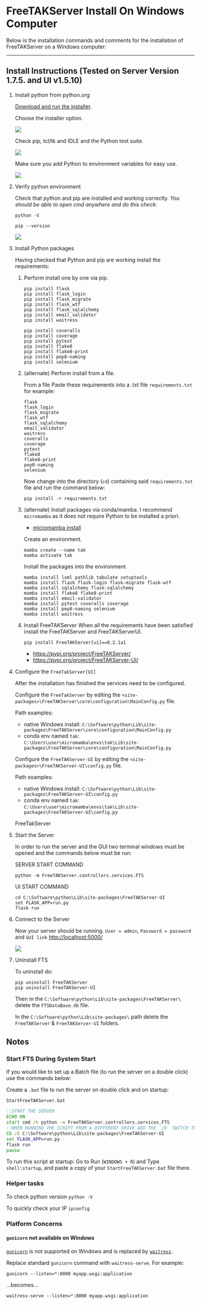 # FreeTAKServer Install On Windows Computer

Below is the installation commands and comments for the installation of FreeTAKServer on a Windows computer:

-----------

## Install Instructions (Tested on Server Version 1.7.5. and UI v1.5.10)

1. Install python from python.org

   [Download and run the installer](https://www.python.org/downloads/windows/).
 
   Choose the installer option.
 
   ![](pythoninstall.png)

   Check pip, tcl/tk and IDLE and the Python test suite.

   ![](features.jpg)

   Make sure you add Python to environment variables for easy use.

   ![](advanced.jpg)

2. Verify python environment 

   Check that python and pip are installed and working correctly. *You should be able to open cmd anywhere and do this check*:

   ```shell
   python -V

   pip --version
   ```

   ![](chkpypip.jpg)

3. Install Python packages

   Having checked that Python and pip are working install the requirements:

   1. Perform install one by one via pip.

      ```shell
      pip install flask
      pip install flask_login
      pip install flask_migrate
      pip install flask_wtf
      pip install flask_sqlalchemy
      pip install email_validator
      pip install waitress

      pip install coveralls
      pip install coverage
      pip install pytest
      pip install flake8
      pip install flake8-print
      pip install pep8-naming
      pip install selenium
      ```

   2. (alternate) Perform install from a file.

      From a file Paste these requirements into a .txt file `requirements.txt` for example:
      ```text
      flask
      flask_login
      flask_migrate
      flask_wtf
      flask_sqlalchemy
      email_validator
      waitress
      coveralls
      coverage
      pytest
      flake8
      flake8-print
      pep8-naming
      selenium
      ```

      Now change into the directory (`cd`) containing said `requirements.txt` file and run the command below:

      ```shell
      pip install -r requirements.txt
      ```
      
   3. (alternate) Install packages via conda/mamba.
      I recommend `micromamba` as it does not require Python to
      be installed a priori.
      * [micromamba install](https://mamba.readthedocs.io/en/latest/installation/micromamba-installation.html)

      Create an environment.
      ```shell
      mamba create --name tak
      mamba activate tak
      ```
      
      Install the packages into the environment.      
      ```shell
      mamba install lxml pathlib tabulate setuptools
      mamba install flask flask-login flask-migrate flask-wtf
      mamba install sqlalchemy flask-sqlalchemy 
      mamba install flake8 flake8-print 
      mamba install email-validator
      mamba install pytest coveralls coverage
      mamba install pep8-naming selenium
      mamba install waitress
      ```     
      
   4. Install FreeTAKServer
      When all the requirements have been satisfied install the FreeTAKServer and FreeTAKServerUI.
      ```shell
      pip install FreeTAKServer[ui]==0.2.1a1
      ```
      
      * https://pypi.org/project/FreeTAKServer/
      * https://pypi.org/project/FreeTAKServer-UI/

4. Configure the `FreeTakServer[UI]`

   After the installation has finished the services need to be configured.
 
   Configure the `FreeTakServer` by editing the `<site-packages>\FreeTAKServer\core\configuration\MainConfig.py` file.
 
   Path examples:
   * native Windows install: `C:\Software\python\Lib\site-packages\FreeTAKServer\core\configuration\MainConfig.py`
   * conda env named `tak`: `C:\Users\user\micromamba\envs\tak\Lib\site-packages\FreeTAKServer\core\configuration\MainConfig.py`

   Configure the `FreeTAKServer-UI` by editing the `<site-packages>\FreeTAKServer-UI\config.py` file.
 
   Path examples:
   * native Windows install: `C:\Software\python\Lib\site-packages\FreeTAKServer-UI\config.py`
   * conda env named `tak`: `C:\Users\user\micromamba\envs\tak\Lib\site-packages\FreeTAKServer-UI\config.py`

   FreeTakServer

5. Start the Server

   In order to run the server and the GUI two terminal windows must be opened and the commands below must be run:
   
   SERVER START COMMAND
   ```shell
   python -m FreeTAKServer.controllers.services.FTS
   ```
   UI START COMMAND
   ```shell
   cd C:\Software\python\Lib\site-packages\FreeTAKServer-UI
   set FLASK_APP=run.py
   flask run
   ```

6. Connect to the Server

   Now your server should be running. `User = admin`, `Password = password` and `GUI link` <http://localhost:5000/>

   ![](FTS_windows.gif)

7. Uninstall FTS

   To uninstall do:
   ```shell
   pip uninstall FreeTAKServer
   pip uninstall FreeTAKServer-UI
   ```

   Then in the `C:\Software\python\Lib\site-packages\FreeTAKServer\` delete the `FTSDataBase.db` file.

   In the `C:\Software\python\Lib\site-packages\` path delete the `FreeTAKServer` & `FreeTAKServer-UI` folders.


## Notes

### Start FTS During System Start

If you would like to set up a Batch file (to run the server on a double click) use the commands below:

Create a `.bat` file to run the server on double click and on startup:

`StartFreeTAKServer.bat`

```bat
::START THE SERVER
ECHO ON
start cmd /k python -m FreeTAKServer.controllers.services.FTS
::WHEN RUNNING THE SCRIPT FROM A DIFFERENT DRIVE ADD THE `/D` SWITCH TO YOUR `CD` COMMAND
CD /D C:\Software\python\Lib\site-packages\FreeTAKServer-UI
set FLASK_APP=run.py
flask run
pause
```
To run this script at startup: Go to Run (`WINDOWS + R`) and Type `shell:startup`, 
and paste a copy of your `StartFreeTAKServer.bat` file there.

### Helper tasks

To check python version `python -V`

To quickly check your IP `ipconfig`

### Platform Concerns

#### `gunicorn` not available on Windows

[`gunicorn`](https://gunicorn.org/)
is not supported on Windows and is replaced by 
[`waitress`](https://github.com/Pylons/waitress).

Replace standard `gunicorn` command with `waitress-serve`.
For example: 
```shell
gunicorn --listen=*:8000 myapp.wsgi:application
```
...becomes...
```shell
waitress-serve --listen=*:8000 myapp.wsgi:application
```
